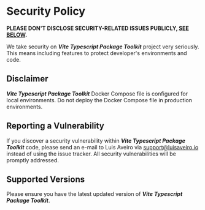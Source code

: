 # Security Policy

**PLEASE DON'T DISCLOSE SECURITY-RELATED ISSUES PUBLICLY, [SEE BELOW](#reporting).**

We take security on **_Vite Typescript Package Toolkit_** project very seriously.
This means including features to protect developer's environments and code.

## Disclaimer

**_Vite Typescript Package Toolkit_** Docker Compose file is configured for
local environments. Do not deploy the Docker Compose file in production environments.

## <a name="reporting"></a> Reporting a Vulnerability

If you discover a security vulnerability within **_Vite Typescript Package Toolkit_**
code, please send an e-mail to Luis Aveiro via [support@luisaveiro.io](support@luisaveiro.io)
instead of using the issue tracker. All security vulnerabilities will be promptly addressed.

## Supported Versions

Please ensure you have the latest updated version of **_Vite Typescript Package Toolkit_**.
